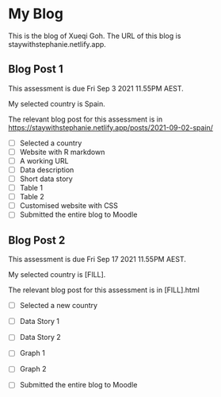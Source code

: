 # My Blog


This is the blog of Xueqi Goh.
The URL of this blog is staywithstephanie.netlify.app.

## Blog Post 1

This assessment is due Fri Sep 3 2021 11.55PM AEST.

My selected country is Spain.

The relevant blog post for this assessment is in https://staywithstephanie.netlify.app/posts/2021-09-02-spain/

- [ ] Selected a country
- [ ] Website with R markdown 
- [ ] A working URL
- [ ] Data description
- [ ] Short data story
- [ ] Table 1
- [ ] Table 2
- [ ] Customised website with CSS
- [ ] Submitted the entire blog to Moodle

## Blog Post 2

This assessment is due Fri Sep 17 2021 11.55PM AEST.

My selected country is [FILL].

The relevant blog post for this assessment is in [FILL].html

- [ ] Selected a new country
- [ ] Data Story 1
- [ ] Data Story 2
- [ ] Graph 1
- [ ] Graph 2
- [ ] Submitted the entire blog to Moodle

